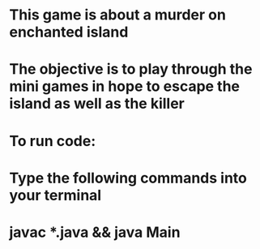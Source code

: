 # This game is about a murder on enchanted island
# The objective is to play through the mini games in hope to escape the island as well as the killer
# 
# 
# To run code:
# Type the following commands into your terminal 
# javac *.java && java Main